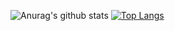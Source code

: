 <!--
ref:https://github.com/anuraghazra/github-readme-stats#github-stats-card
-->
![Anurag's github stats](https://github-readme-stats.vercel.app/api?username=SatoruItaya&count_private=true)
[![Top Langs](https://github-readme-stats.vercel.app/api/top-langs/?username=SatoruItaya&layout=compact)](https://github.com/SatoruItaya/github-readme-stats)
